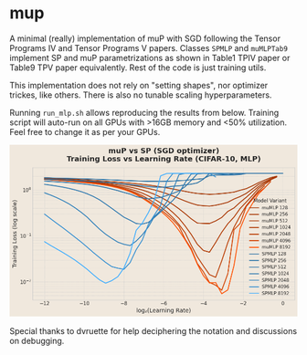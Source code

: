 # mup

A minimal (really) implementation of muP with SGD following the Tensor Programs IV and Tensor Programs V papers. Classes `SPMLP` and `muMLPTab9` implement SP and muP parametrizations as shown in Table1 TPIV paper or Table9 TPV paper equivalently. Rest of the code is just training utils. 

This implementation does not rely on "setting shapes", nor optimizer trickes, like others. There is also no tunable scaling hyperparameters.

Running `run_mlp.sh` allows reproducing the results from below. Training script will auto-run on all GPUs with >16GB memory and <50% utilization. Feel free to change it as per your GPUs.

![alt text](image.png)

Special thanks to dvruette for help deciphering the notation and discussions on debugging. 
